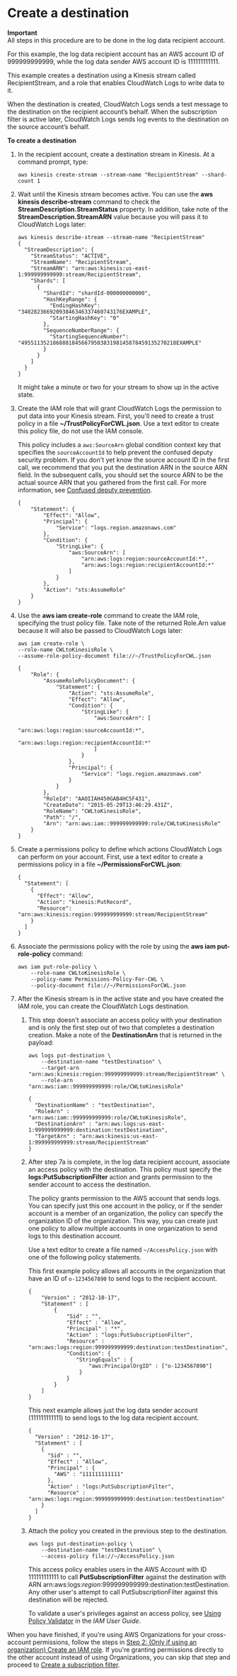 # Create a destination<a name="CreateDestination"></a>

**Important**  
All steps in this procedure are to be done in the log data recipient account\.

For this example, the log data recipient account has an AWS account ID of 999999999999, while the log data sender AWS account ID is 111111111111\.

 This example creates a destination using a Kinesis stream called RecipientStream, and a role that enables CloudWatch Logs to write data to it\. 

When the destination is created, CloudWatch Logs sends a test message to the destination on the recipient account’s behalf\. When the subscription filter is active later, CloudWatch Logs sends log events to the destination on the source account’s behalf\.

**To create a destination**

1. In the recipient account, create a destination stream in Kinesis\. At a command prompt, type:

   ```
   aws kinesis create-stream --stream-name "RecipientStream" --shard-count 1
   ```

1. Wait until the Kinesis stream becomes active\. You can use the **aws kinesis describe\-stream** command to check the **StreamDescription\.StreamStatus** property\. In addition, take note of the **StreamDescription\.StreamARN** value because you will pass it to CloudWatch Logs later:

   ```
   aws kinesis describe-stream --stream-name "RecipientStream"
   {
     "StreamDescription": {
       "StreamStatus": "ACTIVE",
       "StreamName": "RecipientStream",
       "StreamARN": "arn:aws:kinesis:us-east-1:999999999999:stream/RecipientStream",
       "Shards": [
         {
           "ShardId": "shardId-000000000000",
           "HashKeyRange": {
             "EndingHashKey": "34028236692093846346337460743176EXAMPLE",
             "StartingHashKey": "0"
           },
           "SequenceNumberRange": {
             "StartingSequenceNumber": "4955113521868881845667950383198145878459135270218EXAMPLE"
           }
         }
       ]
     }
   }
   ```

   It might take a minute or two for your stream to show up in the active state\.

1. Create the IAM role that will grant CloudWatch Logs the permission to put data into your Kinesis stream\. First, you'll need to create a trust policy in a file **\~/TrustPolicyForCWL\.json**\. Use a text editor to create this policy file, do not use the IAM console\.

   This policy includes a `aws:SourceArn` global condition context key that specifies the `sourceAccountId` to help prevent the confused deputy security problem\. If you don't yet know the source account ID in the first call, we recommend that you put the destination ARN in the source ARN field\. In the subsequent calls, you should set the source ARN to be the actual source ARN that you gathered from the first call\. For more information, see [Confused deputy prevention](Subscriptions-confused-deputy.md)\. 

   ```
   {
       "Statement": {
           "Effect": "Allow",
           "Principal": {
               "Service": "logs.region.amazonaws.com"
           },
           "Condition": {
               "StringLike": {
                   "aws:SourceArn": [
                       "arn:aws:logs:region:sourceAccountId:*",
                       "arn:aws:logs:region:recipientAccountId:*"
                   ]
               }
           },
           "Action": "sts:AssumeRole"
       }
   }
   ```

1. Use the **aws iam create\-role** command to create the IAM role, specifying the trust policy file\. Take note of the returned Role\.Arn value because it will also be passed to CloudWatch Logs later:

   ```
   aws iam create-role \
   --role-name CWLtoKinesisRole \
   --assume-role-policy-document file://~/TrustPolicyForCWL.json
   
   {
       "Role": {
           "AssumeRolePolicyDocument": {
               "Statement": {
                   "Action": "sts:AssumeRole",
                   "Effect": "Allow",
                   "Condition": {
                       "StringLike": {
                           "aws:SourceArn": [
                               "arn:aws:logs:region:sourceAccountId:*",
                               "arn:aws:logs:region:recipientAccountId:*"
                           ]
                       }
                   },
                   "Principal": {
                       "Service": "logs.region.amazonaws.com"
                   }
               }
           },
           "RoleId": "AAOIIAH450GAB4HC5F431",
           "CreateDate": "2015-05-29T13:46:29.431Z",
           "RoleName": "CWLtoKinesisRole",
           "Path": "/",
           "Arn": "arn:aws:iam::999999999999:role/CWLtoKinesisRole"
       }
   }
   ```

1. Create a permissions policy to define which actions CloudWatch Logs can perform on your account\. First, use a text editor to create a permissions policy in a file **\~/PermissionsForCWL\.json**:

   ```
   {
     "Statement": [
       {
         "Effect": "Allow",
         "Action": "kinesis:PutRecord",
         "Resource": "arn:aws:kinesis:region:999999999999:stream/RecipientStream"
       }
     ]
   }
   ```

1. Associate the permissions policy with the role by using the **aws iam put\-role\-policy** command:

   ```
   aws iam put-role-policy \
       --role-name CWLtoKinesisRole \
       --policy-name Permissions-Policy-For-CWL \
       --policy-document file://~/PermissionsForCWL.json
   ```

1. After the Kinesis stream is in the active state and you have created the IAM role, you can create the CloudWatch Logs destination\.

   1. This step doesn't associate an access policy with your destination and is only the first step out of two that completes a destination creation\. Make a note of the **DestinationArn** that is returned in the payload:

      ```
      aws logs put-destination \
          --destination-name "testDestination" \
          --target-arn "arn:aws:kinesis:region:999999999999:stream/RecipientStream" \
          --role-arn "arn:aws:iam::999999999999:role/CWLtoKinesisRole"
      
      {
        "DestinationName" : "testDestination",
        "RoleArn" : "arn:aws:iam::999999999999:role/CWLtoKinesisRole",
        "DestinationArn" : "arn:aws:logs:us-east-1:999999999999:destination:testDestination",
        "TargetArn" : "arn:aws:kinesis:us-east-1:999999999999:stream/RecipientStream"
      }
      ```

   1. After step 7a is complete, in the log data recipient account, associate an access policy with the destination\. This policy must specify the **logs:PutSubscriptionFilter** action and grants permission to the sender account to access the destination\.

      The policy grants permission to the AWS account that sends logs\. You can specify just this one account in the policy, or if the sender account is a member of an organization, the policy can specify the organization ID of the organization\. This way, you can create just one policy to allow multiple accounts in one organization to send logs to this destination account\.

      Use a text editor to create a file named `~/AccessPolicy.json` with one of the following policy statements\.

      This first example policy allows all accounts in the organization that have an ID of `o-1234567890` to send logs to the recipient account\.

      ```
      { 
          "Version" : "2012-10-17", 
          "Statement" : [ 
              { 
                  "Sid" : "", 
                  "Effect" : "Allow",
                  "Principal" : "*",
                  "Action" : "logs:PutSubscriptionFilter", 
                  "Resource" : "arn:aws:logs:region:999999999999:destination:testDestination",
                  "Condition": {
                     "StringEquals" : {
                         "aws:PrincipalOrgID" : ["o-1234567890"]
                      }
                  }
              } 
          ] 
      }
      ```

      This next example allows just the log data sender account \(111111111111\) to send logs to the log data recipient account\.

      ```
      {
        "Version" : "2012-10-17",
        "Statement" : [
          {
            "Sid" : "",
            "Effect" : "Allow",
            "Principal" : {
              "AWS" : "111111111111"
            },
            "Action" : "logs:PutSubscriptionFilter",
            "Resource" : "arn:aws:logs:region:999999999999:destination:testDestination"
          }
        ]
      }
      ```

   1. Attach the policy you created in the previous step to the destination\.

      ```
      aws logs put-destination-policy \
          --destination-name "testDestination" \
          --access-policy file://~/AccessPolicy.json
      ```

      This access policy enables users in the AWS Account with ID 111111111111 to call **PutSubscriptionFilter** against the destination with ARN arn:aws:logs:*region*:999999999999:destination:testDestination\. Any other user's attempt to call PutSubscriptionFilter against this destination will be rejected\.

      To validate a user's privileges against an access policy, see [Using Policy Validator](https://docs.aws.amazon.com/IAM/latest/UserGuide/policies_policy-validator.html) in the *IAM User Guide*\.

When you have finished, if you're using AWS Organizations for your cross\-account permissions, follow the steps in [Step 2: \(Only if using an organization\) Create an IAM role](CreateSubscriptionFilter-IAMrole.md)\. If you're granting permissions directly to the other account instead of using Organizations, you can skip that step and proceed to [Create a subscription filter](CreateSubscriptionFilter.md)\.